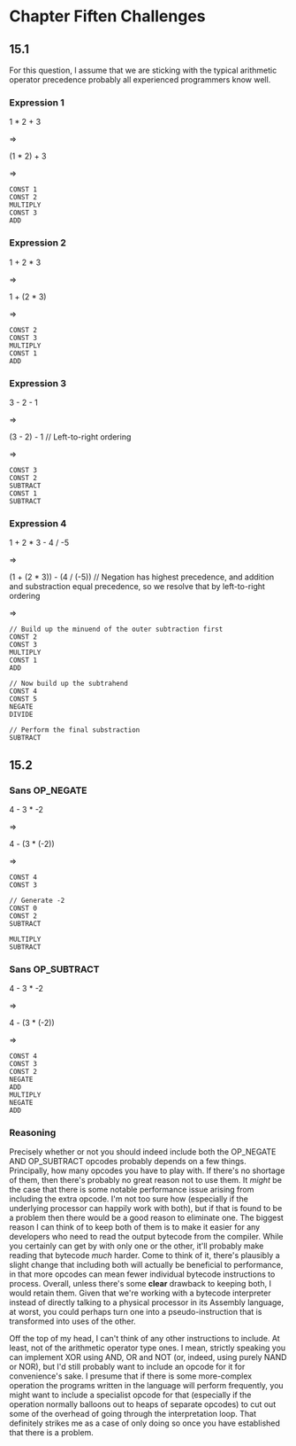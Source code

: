 # Chapter Fiften Challenges

## 15.1

For this question, I assume that we are sticking with the typical arithmetic operator precedence probably all experienced programmers know well.

### Expression 1

1 * 2 + 3

⇒

(1 * 2) + 3

⇒

	CONST 1
	CONST 2
	MULTIPLY
	CONST 3
	ADD

### Expression 2

1 + 2 * 3

⇒

1 + (2 * 3)

⇒

	CONST 2
	CONST 3
	MULTIPLY
	CONST 1
	ADD


### Expression 3

3 - 2 - 1

⇒

(3 - 2) - 1 // Left-to-right ordering

⇒

	CONST 3
	CONST 2
	SUBTRACT
	CONST 1
	SUBTRACT

### Expression 4

1 + 2 * 3 - 4 / -5

⇒

(1 + (2 * 3)) - (4 / (-5)) // Negation has highest precedence, and addition and substraction equal precedence, so we resolve that by left-to-right ordering

⇒

	// Build up the minuend of the outer subtraction first
	CONST 2
	CONST 3
	MULTIPLY
	CONST 1
	ADD

	// Now build up the subtrahend
	CONST 4
	CONST 5
	NEGATE
	DIVIDE

	// Perform the final substraction
	SUBTRACT

## 15.2

### Sans OP_NEGATE

4 - 3 * -2

⇒

4 - (3 * (-2))

⇒

	CONST 4
	CONST 3

	// Generate -2
	CONST 0
	CONST 2
	SUBTRACT

	MULTIPLY
	SUBTRACT

### Sans OP_SUBTRACT

4 - 3 * -2

⇒

4 - (3 * (-2))

⇒

	CONST 4
	CONST 3
	CONST 2
	NEGATE
	ADD
	MULTIPLY
	NEGATE
	ADD

### Reasoning

Precisely whether or not you should indeed include both the OP_NEGATE AND OP_SUBTRACT opcodes probably depends on a few things.  Principally, how many opcodes you have to play with.  If there's no shortage of them, then there's probably no great reason not to use them.  It *might* be the case that there is some notable performance issue arising from including the extra opcode.  I'm not too sure how (especially if the underlying processor can happily work with both), but if that is found to be a problem then there would be a good reason to eliminate one.  The biggest reason I can think of to keep both of them is to make it easier for any developers who need to read the output bytecode from the compiler.  While you certainly can get by with only one or the other, it'll probably make reading that bytecode *much* harder.  Come to think of it, there's plausibly a slight change that including both will actually be beneficial to performance, in that more opcodes can mean fewer individual bytecode instructions to process.  Overall, unless there's some **clear** drawback to keeping both, I would retain them.  Given that we're working with a bytecode interpreter instead of directly talking to a physical processor in its Assembly language, at worst, you could perhaps turn one into a pseudo-instruction that is transformed into uses of the other.

Off the top of my head, I can't think of any other instructions to include.  At least, not of the arithmetic operator type ones.  I mean, strictly speaking you can implement XOR using AND, OR and NOT (or, indeed, using purely NAND or NOR), but I'd still probably want to include an opcode for it for convenience's sake.  I presume that if there is some more-complex operation the programs written in the language will perform frequently, you might want to include a specialist opcode for that (especially if the operation normally balloons out to heaps of separate opcodes) to cut out some of the overhead of going through the interpretation loop.  That definitely strikes me as a case of only doing so once you have established that there is a problem.
